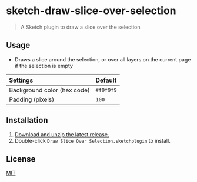 # sketch-draw-slice-over-selection

> A Sketch plugin to draw a slice over the selection

## Usage

- Draws a slice around the selection, or over all layers on the current page if the selection is empty

Settings | Default
:--|:--
Background color (hex code) | `#f9f9f9`
Padding (pixels) | `100`

## Installation

1. [Download and unzip the latest release.](https://github.com/yuanqing/sketch-draw-slice-over-selection/releases)
2. Double-click `Draw Slice Over Selection.sketchplugin` to install.

## License

[MIT](LICENSE.md)
